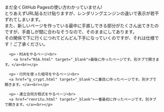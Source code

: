 <html>
  <head>
  <meta charset="utf-8">

  </head>

  <body>
    <p>まだ全くGitHub Pagesの使い方わかっていません!<br>
      とりあえずURL貼るだけ貼りますが、レンダリングエンジンの違いで表示が若干ずれてしまいます。<br>
      また、新しいページを作っている最中に手直しできる部分がたくさん出てきたのですが、手直しが間に合わなそうなので、そのままにしてあります。<br>
      その関係で下に行くにつれてどんどん下手になっていくのですが、それは仕様です！ご了承ください。</p>
    
    
      <p>・RSAをやるページ<br>
        <a href="RSA.html" target="_blank">最後に作ったページです。別タブで開きます。</a><br></p>
    
      <p>・行列を使った暗号をやるページ<br>
      <a href="g_crypt.html" target="_blank">二番目に作ったページです。別タブで開きます。</a><br></p>
    
      <p>・連立合同方程式をやるページ<br>
      <a href="renritu.html" target="_blank">一番最初に作ったページです。別タブで開きます。</a><br></p>
    
    
    
  </body>
</html>
